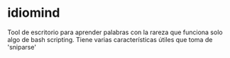 idiomind
========

Tool de escritorio para aprender palabras con la rareza que funciona solo algo de bash scripting.
Tiene varias características útiles que toma de 'sniparse'
